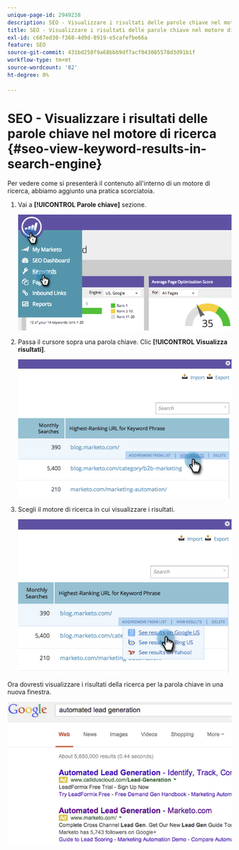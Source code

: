 ```yaml
---
unique-page-id: 2949238
description: SEO - Visualizzare i risultati delle parole chiave nel motore di ricerca - Documentazione di Marketo - Documentazione del prodotto
title: SEO - Visualizzare i risultati delle parole chiave nel motore di ricerca
exl-id: c687ed30-f368-4d9d-8919-e5cafefbe66a
feature: SEO
source-git-commit: 431bd258f9a68bbb9df7acf043085578d3d91b1f
workflow-type: tm+mt
source-wordcount: '82'
ht-degree: 0%

---
```


# SEO - Visualizzare i risultati delle parole chiave nel motore di ricerca {#seo-view-keyword-results-in-search-engine}

Per vedere come si presenterà il contenuto all&#39;interno di un motore di ricerca, abbiamo aggiunto una pratica scorciatoia.

1. Vai a **[!UICONTROL Parole chiave]** sezione.

   ![](assets/image2014-9-18-13-3a33-3a58.png)

1. Passa il cursore sopra una parola chiave. Clic **[!UICONTROL Visualizza risultati]**.

   ![](assets/image2014-9-18-13-3a34-3a2.png)

1. Scegli il motore di ricerca in cui visualizzare i risultati.

   ![](assets/image2014-9-18-13-3a34-3a16.png)

Ora dovresti visualizzare i risultati della ricerca per la parola chiave in una nuova finestra.

![](assets/image2014-9-18-13-3a34-3a24.png)
